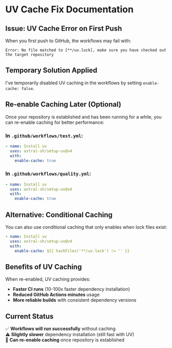 # UV Cache Fix Documentation

## Issue: UV Cache Error on First Push

When you first push to GitHub, the workflows may fail with:
```
Error: No file matched to [**/uv.lock], make sure you have checked out the target repository
```

## Temporary Solution Applied

I've temporarily disabled UV caching in the workflows by setting `enable-cache: false`.

## Re-enable Caching Later (Optional)

Once your repository is established and has been running for a while, you can re-enable caching for better performance:

### In `.github/workflows/test.yml`:
```yaml
- name: Install uv
  uses: astral-sh/setup-uv@v4
  with:
    enable-cache: true
```

### In `.github/workflows/quality.yml`:
```yaml
- name: Install uv  
  uses: astral-sh/setup-uv@v4
  with:
    enable-cache: true
```

## Alternative: Conditional Caching

You can also use conditional caching that only enables when lock files exist:

```yaml
- name: Install uv
  uses: astral-sh/setup-uv@v4
  with:
    enable-cache: ${{ hashFiles('**/uv.lock') != '' }}
```

## Benefits of UV Caching

When re-enabled, UV caching provides:
- **Faster CI runs** (10-100x faster dependency installation)
- **Reduced GitHub Actions minutes** usage
- **More reliable builds** with consistent dependency versions

## Current Status

✅ **Workflows will run successfully** without caching  
⚠️ **Slightly slower** dependency installation (still fast with UV)  
🔄 **Can re-enable caching** once repository is established
